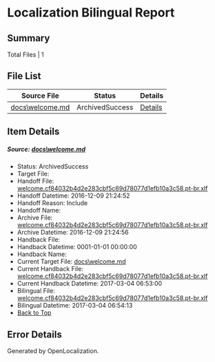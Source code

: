 # <a name='report-top'></a> Localization Bilingual Report

## Summary
 Total Files | 1

## File List
 Source File | Status | Details 
 ----------- | ------ | ------- 
 [docs\welcome.md](https://github.com/dotnet/docs/blob/90fe68f7f3c4b46502b5d3770b1a2d57c6af748a/docs/welcome.md) | ArchivedSuccess | [Details](#9fd18f4f842ad7e1c43f8093648fe3dd7769c65b7478)

## Item Details
##### <a name='9fd18f4f842ad7e1c43f8093648fe3dd7769c65b7478'></a> Source: [docs\welcome.md](https://github.com/dotnet/docs/blob/90fe68f7f3c4b46502b5d3770b1a2d57c6af748a/docs/welcome.md)
* Status: ArchivedSuccess
* Target File: 
* Handoff File: [welcome.cf84032b4d2e283cbf5c69d78077d1efb10a3c58.pt-br.xlf](https://github.com/dotnet/docs.handoff/blob/773b8456c12f9a9ccd6e806adbf28dc033ca82b1/ol-handoff/dotnet/docs.pt-br/master/ht-p1/welcome.cf84032b4d2e283cbf5c69d78077d1efb10a3c58.pt-br.xlf)
* Handoff Datetime: 2016-12-09 21:24:52
* Handoff Reason: Include
* Handoff Name: 
* Archive File: [welcome.cf84032b4d2e283cbf5c69d78077d1efb10a3c58.pt-br.xlf](https://github.com/dotnet/docs.handoff/blob/aaf198998a45d7b643cc4b00fdff147108a39d21/ol-archive/dotnet/docs.pt-br/master/ht-p1/welcome.cf84032b4d2e283cbf5c69d78077d1efb10a3c58.pt-br.xlf)
* Archive Datetime: 2016-12-09 21:24:56
* Handback File: 
* Handback Datetime: 0001-01-01 00:00:00
* Handback Name: 
* Current Target File: [docs\welcome.md](https://github.com/dotnet/docs.pt-br/blob/77685aeecd8509be72373d498775f99ec0157ec0/docs/welcome.md)
* Current Handback File: [welcome.cf84032b4d2e283cbf5c69d78077d1efb10a3c58.pt-br.xlf](https://github.com/dotnet/docs.handback/blob/c0e8b376ad3c20f42e3f3fc7d36709a50ca5cc41/ol-handback/dotnet/docs.pt-br/master/ht-p1/welcome.cf84032b4d2e283cbf5c69d78077d1efb10a3c58.pt-br.xlf)
* Current Handback Datetime: 2017-03-04 06:53:00
* Bilingual File: [welcome.cf84032b4d2e283cbf5c69d78077d1efb10a3c58.pt-br.xlf](https://github.com/dotnet/docs.handback/blob/c0e8b376ad3c20f42e3f3fc7d36709a50ca5cc41/ol-handback/dotnet/docs.pt-br/master/ht-p1/welcome.cf84032b4d2e283cbf5c69d78077d1efb10a3c58.pt-br.xlf)
* Bilingual Datetime: 2017-03-04 06:54:13
* [Back to Top](#report-top)


## Error Details

Generated by OpenLocalization.
